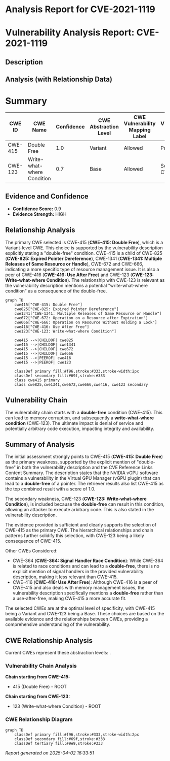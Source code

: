 # Analysis Report for CVE-2021-1119

# Vulnerability Analysis Report: CVE-2021-1119

## Description



## Analysis (with Relationship Data)

# Summary
| CWE ID | CWE Name | Confidence | CWE Abstraction Level | CWE Vulnerability Mapping Label | CWE-Vulnerability Mapping Notes |
|---|---|---|---|---|---|
| CWE-415 | Double Free | 1.0 | Variant | Allowed | Primary CWE |
| CWE-123 | Write-what-where Condition | 0.7 | Base | Allowed | Secondary CWE |

## Evidence and Confidence

*   **Confidence Score:** 0.9
*   **Evidence Strength:** HIGH

## Relationship Analysis
The primary CWE selected is CWE-415 (**CWE-415: Double Free**), which is a Variant-level CWE. This choice is supported by the vulnerability description explicitly stating a "double-free" condition. CWE-415 is a child of CWE-825 (**CWE-825: Expired Pointer Dereference**), CWE-1341 (**CWE-1341: Multiple Releases of Same Resource or Handle**), CWE-672 and CWE-666, indicating a more specific type of resource management issue. It is also a peer of CWE-416 (**CWE-416: Use After Free**) and CWE-123 (**CWE-123: Write-what-where Condition**). The relationship with CWE-123 is relevant as the vulnerability description mentions a potential "write-what-where condition" as a consequence of the double-free.

```mermaid
graph TD
    cwe415["CWE-415: Double Free"]
    cwe825["CWE-825: Expired Pointer Dereference"]
    cwe1341["CWE-1341: Multiple Releases of Same Resource or Handle"]
    cwe672["CWE-672: Operation on a Resource after Expiration"]
    cwe666["CWE-666: Operation on Resource Without Holding a Lock"]
    cwe416["CWE-416: Use After Free"]
    cwe123["CWE-123: Write-what-where Condition"]
    
    cwe415 -->|CHILDOF| cwe825
    cwe415 -->|CHILDOF| cwe1341
    cwe415 -->|CHILDOF| cwe672
    cwe415 -->|CHILDOF| cwe666
    cwe415 -->|PEEROF| cwe416
    cwe415 -->|PEEROF| cwe123
    
    classDef primary fill:#f96,stroke:#333,stroke-width:2px
    classDef secondary fill:#69f,stroke:#333
    class cwe415 primary
    class cwe825,cwe1341,cwe672,cwe666,cwe416, cwe123 secondary
```

## Vulnerability Chain
The vulnerability chain starts with a **double-free** condition (CWE-415). This can lead to memory corruption, and subsequently a **write-what-where condition** (CWE-123). The ultimate impact is denial of service and potentially arbitrary code execution, impacting integrity and availability.

## Summary of Analysis
The initial assessment strongly points to CWE-415 (**CWE-415: Double Free**) as the primary weakness, supported by the explicit mention of "double-free" in both the vulnerability description and the CVE Reference Links Content Summary. The description states that the NVIDIA vGPU software contains a vulnerability in the Virtual GPU Manager (vGPU plugin) that can lead to a **double-free** of a pointer. The retriever results also list CWE-415 as the top combined result with a score of 1.0.

The secondary weakness, CWE-123 (**CWE-123: Write-what-where Condition**), is included because the **double-free** can result in this condition, allowing an attacker to execute arbitrary code. This is also stated in the vulnerability description.

The evidence provided is sufficient and clearly supports the selection of CWE-415 as the primary CWE. The hierarchical relationships and chain patterns further solidify this selection, with CWE-123 being a likely consequence of CWE-415.

Other CWEs Considered:

*   CWE-364 (**CWE-364: Signal Handler Race Condition**): While CWE-364 is related to race conditions and can lead to a **double-free**, there is no explicit mention of signal handlers in the provided vulnerability description, making it less relevant than CWE-415.
*   CWE-416 (**CWE-416: Use After Free**): Although CWE-416 is a peer of CWE-415 and also deals with memory management issues, the vulnerability description specifically mentions a **double-free** rather than a use-after-free, making CWE-415 a more accurate fit.

The selected CWEs are at the optimal level of specificity, with CWE-415 being a Variant and CWE-123 being a Base. These choices are based on the available evidence and the relationships between CWEs, providing a comprehensive understanding of the vulnerability.


## CWE Relationship Analysis

Current CWEs represent these abstraction levels: .


### Vulnerability Chain Analysis

**Chain starting from CWE-415:**
- 415 (Double Free) - ROOT


**Chain starting from CWE-123:**
- 123 (Write-what-where Condition) - ROOT



### CWE Relationship Diagram

```mermaid
graph TD
    classDef primary fill:#f96,stroke:#333,stroke-width:2px
    classDef secondary fill:#69f,stroke:#333
    classDef tertiary fill:#9e9,stroke:#333
```



*Report generated on 2025-04-02 16:33:51*
